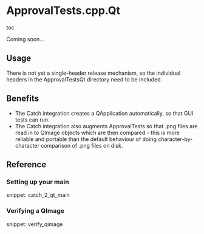 # ApprovalTests.cpp.Qt

toc

Coming soon...

## Usage

There is not yet a single-header release mechanism, so the individual headers in the ApprovalTestsQt directory need to be included.

## Benefits

* The Catch integration creates a QApplication automatically, so that GUI tests can run.
* The Catch integration also augments ApprovalTests so that .png files are read in to QImage objects which are then compared - this is more reliable and portable than the default behaviour of doing character-by-character comparison of .png files on disk.

## Reference

### Setting up your main

snippet: catch_2_qt_main

### Verifying a QImage

snippet: verify_qimage
